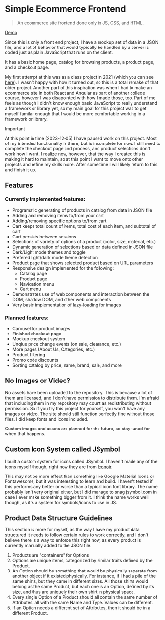 # Simple Ecommerce Frontend

> An ecommerce site frontend done only in JS, CSS, and HTML.

<a href="https://projects.gmni.dev/simple-ecom/" target="_blank">Demo</a>

Since this is only a front end project, I have a mockup set of data in a JSON file, and a lot of behavior that would typically be handled by a server is coded just as plain JavaScript that runs on the client.

It has a basic home page, catalog for browsing products, a product page, and a checkout page.

My first attempt at this was as a class project in 2021 (which you can see [here](https://github.com/gmni-dev/Simple-Ecommerce-Frontend-2021)). I wasn't happy with how it turned out, so this is a total remake of that older project. Another part of this inspiration was when I had to make an ecommerce site in both React and Angular as part of another college course, however I was disapointed with how I made those, too. Part of me feels as though I didn't know enough basic JavaScript to really understand a framework or library yet, so my main goal for this project was to get myself familar enough that I would be more comfortable working in a framework or library.

> [!IMPORTANT]
> At this point in time (2023-12-05) I have paused work on this project. Most of my intended functionality is there, but is incomplete for now. I still need to complete the checkout page and process, and product selections don't work how I want. I realize now, however, that the way I created this is making it hard to maintain, so at this point I want to move onto other projects and refine my skills more. After some time I will likely return to this and finish it up.

## Features

### Currently implemented features:
- Programatic generating of products in catalog from data in JSON file
- Adding and removing items to/from your cart
- Adding/removing specific options to/from cart
- Cart keeps total count of items, total cost of each item, and subtotal of cart
- Cart persists between sessions
- Selections of variety of options of a product (color, size, material, etc.)
- Dynamic generation of selections based on data defined in JSON file
- Dark/Light mode themes and toggle 
- Prefered light/dark mode theme detection
- Product page that shows selected product based on URL parameters
- Responsive design implemented for the following:
  - Catalog page
  - Product page
  - Navigation menu
  - Cart menu
- Demonstrates use of web components and interaction between the DOM, shadow DOM, and other web components
- Very basic implementation of lazy-loading for images

### Planned features:
- Carousel for product images
- Finished checkout page
- Mockup checkout system
- Unqiue price change events (on sale, clearance, etc.)
- More pages (About Us, Categories, etc.)
- Product filtering
- Promo code discounts
- Sorting catalog by price, name, brand, sale, and more

## No Images or Video?
No assets have been uploaded to the repository. This is because a lot of them are licensed, and I don't have permission to distribute them. I'm afraid that including them in my repository may count as redistributing without permission. So if you try this project for yourself, you won't have any images or video. The site should still function perfectly fine without those files. I did keep fonts and icons included.

Custom images and assets are planned for the future, so stay tuned for when that happens.

## Custom Icon System called JSymbol
I built a custom system for icons called JSymbol. I haven't made any of the icons myself though, right now they are from [Iconoir](https://iconoir.com).

This may not be more effect than something like Google Material Icons or Fontawesome, but it was interesting to learn and build. I haven't tested if this performs any better or worse than a typical icon font library. The name probably isn't very original either, but I did manage to snag jsymbol.com in case I ever make something bigger from it. I think the name works well though, as it's a system for symbols/icons to use in JS.

## Product Data Structure Guidelines

This section is more for myself, as the way I have my product data structured it needs to follow certain rules to work correctly, and I don't believe there is a way to enforce this right now, as every product is currently manually added to the JSON file.

1. Products are "containers" for Options
2. Options are unique items, categorized by similar traits defined by the Product.
3. An Option should be something that would be physically seperate from another object if it existed physically. For instance, if I had a pile of the same shirts, but they came in different sizes. All those shirts would belong as the same Product, but each one is an Option, defined by its size, and thus are uniquely their own shirt in physical space.
4. Every single Option of a Product should all contain the same number of Attributes, all with the same Name and Type. Values can be different.
5. If an Option needs a different set of Attributes, then it should be in a different Product.
